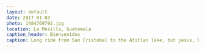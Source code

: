 ```yaml
---
layout: default
date: 2017-01-03
photo: 1484769792.jpg
location: La Mesilla, Guatemala
caption_header: Bienvenidos
caption: Long ride from San Cristobal to the Atitlan lake, but jesus, Bienvenidos a Guatemala!
---
```

